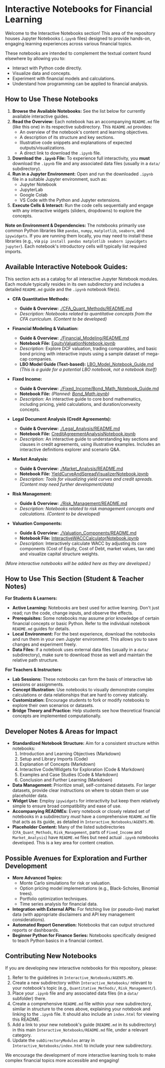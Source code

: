 # Interactive Notebooks for Financial Learning

Welcome to the Interactive Notebooks section! This area of the repository houses Jupyter Notebooks (`.ipynb` files) designed to provide hands-on, engaging learning experiences across various financial topics.

These notebooks are intended to complement the textual content found elsewhere by allowing you to:
*   Interact with Python code directly.
*   Visualize data and concepts.
*   Experiment with financial models and calculations.
*   Understand how programming can be applied to financial analysis.

## How to Use These Notebooks

1.  **Browse the Available Notebooks:** See the list below for currently available interactive guides.
2.  **Read the Overview:** Each notebook has an accompanying `README.md` file (like this one) in its respective subdirectory. This `README.md` provides:
    *   An overview of the notebook's content and learning objectives.
    *   A description of its structure and key sections.
    *   Illustrative code snippets and explanations of expected outputs/visualizations.
    *   A direct link to download the `.ipynb` file.
3.  **Download the `.ipynb` File:** To experience full interactivity, you **must** download the `.ipynb` file and any associated data files (usually in a `data/` subdirectory).
4.  **Run in a Jupyter Environment:** Open and run the downloaded `.ipynb` file in a suitable Jupyter environment, such as:
    *   Jupyter Notebook
    *   JupyterLab
    *   Google Colab
    *   VS Code with the Python and Jupyter extensions.
5.  **Execute Cells & Interact:** Run the code cells sequentially and engage with any interactive widgets (sliders, dropdowns) to explore the concepts.

**Note on Environment & Dependencies:**
The notebooks primarily use common Python libraries like `pandas`, `numpy`, `matplotlib`, `seaborn`, and `ipywidgets`. If you are running them locally, you may need to install these libraries (e.g., via `pip install pandas matplotlib seaborn ipywidgets jupyter`). Each notebook's introductory cells will typically list required imports.

## Available Interactive Notebook Guides:

This section acts as a catalog for all interactive Jupyter Notebook modules. Each module typically resides in its own subdirectory and includes a detailed `README.md` guide and the `.ipynb` notebook file(s).

*   **CFA Quantitative Methods:**
    *   **Guide & Overview:** [./CFA_Quant_Methods/README.md](./CFA_Quant_Methods/README.md)
    *   *Description: Notebooks related to quantitative concepts from the CFA curriculum.* *(Content to be developed)*

*   **Financial Modeling & Valuation:**
    *   **Guide & Overview:** [./Financial_Modeling/README.md](./Financial_Modeling/README.md)
    *   **Notebook File:** [EquityValuationNotebook.ipynb](./Financial_Modeling/EquityValuationNotebook.ipynb)
    *   *Description:* Explore DCF valuation, trading comparables, and basic bond pricing with interactive inputs using a sample dataset of mega-cap companies.
    *   **LBO Model Guide (Text-based):** [LBO_Model_Notebook_Guide.md](./Financial_Modeling/LBO_Model_Notebook_Guide.md) *(This is a guide for a potential LBO notebook, not a notebook itself)*


*   **Fixed Income:**
    *   **Guide & Overview:** [./Fixed_Income/Bond_Math_Notebook_Guide.md](./Fixed_Income/Bond_Math_Notebook_Guide.md)
    *   **Notebook File:** *(Planned: [Bond_Math.ipynb](./Fixed_Income/Bond_Math.ipynb))*
    *   *Description:* An interactive guide to core bond mathematics, including pricing, yield calculations, and duration/convexity concepts.

*   **Legal Document Analysis (Credit Agreements):**
    *   **Guide & Overview:** [./Legal_Analysis/README.md](./Legal_Analysis/README.md)
    *   **Notebook File:** [CreditAgreementAnalysisNotebook.ipynb](./Legal_Analysis/CreditAgreementAnalysisNotebook.ipynb)
    *   *Description:* An interactive guide to understanding key sections and clauses in credit agreements, using illustrative examples. Includes an interactive definitions explorer and scenario Q&A.

*   **Market Analysis:**
    *   **Guide & Overview:** [./Market_Analysis/README.md](./Market_Analysis/README.md)
    *   **Notebook File:** [YieldCurveAndSpreadVisualizerNotebook.ipynb](./Market_Analysis/YieldCurveAndSpreadVisualizerNotebook.ipynb)
    *   *Description: Tools for visualizing yield curves and credit spreads.* *(Content may need further development/data)*

*   **Risk Management:**
    *   **Guide & Overview:** [./Risk_Management/README.md](./Risk_Management/README.md)
    *   *Description: Notebooks related to risk management concepts and calculations.* *(Content to be developed)*

*   **Valuation Components:**
    *   **Guide & Overview:** [./Valuation_Components/README.md](./Valuation_Components/README.md)
    *   **Notebook File:** [InteractiveWACCCalculatorNotebook.ipynb](./Valuation_Components/InteractiveWACCCalculatorNotebook.ipynb)
    *   *Description:* Interactively calculate WACC by adjusting its core components (Cost of Equity, Cost of Debt, market values, tax rate) and visualize capital structure weights.

*(More interactive notebooks will be added here as they are developed.)*

<!-- Machine-readable indexing comment -->
<!-- Index: Interactive Notebooks; Topics: Financial Modeling, Equity Valuation, DCF, WACC, Legal Analysis, Credit Agreements, Fixed Income, Bond Math, Market Analysis, Yield Curve, Risk Management, CFA Quant Methods -->

## How to Use This Section (Student & Teacher Notes)

**For Students & Learners:**
*   **Active Learning:** Notebooks are best used for active learning. Don't just read; run the code, change inputs, and observe the effects.
*   **Prerequisites:** Some notebooks may assume prior knowledge of certain financial concepts or basic Python. Refer to the individual notebook `README.md` guides for details.
*   **Local Environment:** For the best experience, download the notebooks and run them in your own Jupyter environment. This allows you to save changes and experiment freely.
*   **Data Files:** If a notebook uses external data files (usually in a `data/` subdirectory), make sure to download those as well and maintain the relative path structure.

**For Teachers & Instructors:**
*   **Lab Sessions:** These notebooks can form the basis of interactive lab sessions or assignments.
*   **Concept Illustration:** Use notebooks to visually demonstrate complex calculations or data relationships that are hard to convey statically.
*   **Customization:** Encourage students to fork or modify notebooks to explore their own scenarios or datasets.
*   **Bridge Theory and Practice:** Help students see how theoretical financial concepts are implemented computationally.

## Developer Notes & Areas for Impact

*   **Standardized Notebook Structure:** Aim for a consistent structure within notebooks:
    1.  Introduction and Learning Objectives (Markdown)
    2.  Setup and Library Imports (Code)
    3.  Explanation of Concepts (Markdown)
    4.  Interactive Code/Widgets for Exploration (Code & Markdown)
    5.  Examples and Case Studies (Code & Markdown)
    6.  Conclusion and Further Learning (Markdown)
*   **Data Management:** Prioritize small, self-contained datasets. For larger datasets, provide clear instructions on where to obtain them or use placeholder data.
*   **Widget Use:** Employ `ipywidgets` for interactivity but keep them relatively simple to ensure broad compatibility and ease of use.
*   **Accompanying READMEs:** Every notebook or closely related set of notebooks in a subdirectory *must* have a comprehensive `README.md` file that acts as its guide, as detailed in `Interactive_Notebooks/AGENTS.MD`.
*   **Placeholder Content:** Many of the listed subdirectories (`CFA_Quant_Methods`, `Risk_Management`, parts of `Fixed_Income` and `Market_Analysis`) have `README.md` files but need actual `.ipynb` notebooks developed. This is a key area for content creation.

## Possible Avenues for Exploration and Further Development

*   **More Advanced Topics:**
    *   Monte Carlo simulations for risk or valuation.
    *   Option pricing model implementations (e.g., Black-Scholes, Binomial trees).
    *   Portfolio optimization techniques.
    *   Time series analysis for financial data.
*   **Integration with External APIs:** For fetching live (or pseudo-live) market data (with appropriate disclaimers and API key management considerations).
*   **Automated Report Generation:** Notebooks that can output structured reports or dashboards.
*   **Beginner Python for Finance Series:** Notebooks specifically designed to teach Python basics in a financial context.

## Contributing New Notebooks

If you are developing new interactive notebooks for this repository, please:
1.  Refer to the guidelines in `Interactive_Notebooks/AGENTS.MD`.
2.  Create a new subdirectory within `Interactive_Notebooks/` relevant to your notebook's topic (e.g., `Quantitative_Methods/`, `Risk_Management/`).
3.  Place your `.ipynb` file and any associated data files (in a `data/` subfolder) there.
4.  Create a comprehensive `README.md` file within your new subdirectory, similar in structure to the ones above, explaining your notebook and linking to the `.ipynb` file. It should also include an `index.html` for viewing this README.
5.  Add a link to your new notebook's guide (`README.md` in its subdirectory) in this main `Interactive_Notebooks/README.md` file, under a relevant category.
6.  Update the `subDirectoryModules` array in `Interactive_Notebooks/index.html` to include your new subdirectory.

We encourage the development of more interactive learning tools to make complex financial topics more accessible and engaging!
